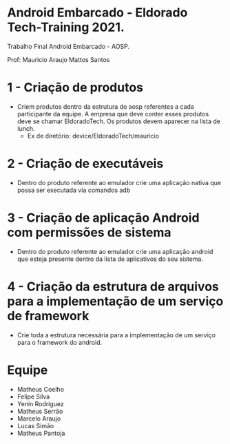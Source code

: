 # Android Embarcado - Eldorado Tech-Training 2021.

Trabalho Final Android Embarcado - AOSP.

Prof: Mauricio Araujo Mattos Santos

# 1 - Criação de produtos
- Criem produtos dentro da estrutura do aosp referentes a cada participante da equipe. A empresa que deve conter esses produtos deve se chamar EldoradoTech. Os produtos devem aparecer na lista de lunch.
  - Ex de diretório: device/EldoradoTech/mauricio

# 2 - Criação de executáveis
- Dentro do produto referente ao emulador crie uma aplicação nativa que possa ser executada via comandos adb

# 3 - Criação de aplicação Android com permissões de sistema
- Dentro do produto referente ao emulador crie uma aplicação android que esteja presente dentro da lista de aplicativos do seu sistema.

# 4 - Criação da estrutura de arquivos para a implementação de um serviço de framework
- Crie toda a estrutura necessária para a implementação de um serviço para o framework do android.

# Equipe
- Matheus Coelho
- Felipe Silva
- Yenin Rodriguez
- Matheus Serrão
- Marcelo Araujo
- Lucas Simão
- Matheus Pantoja
